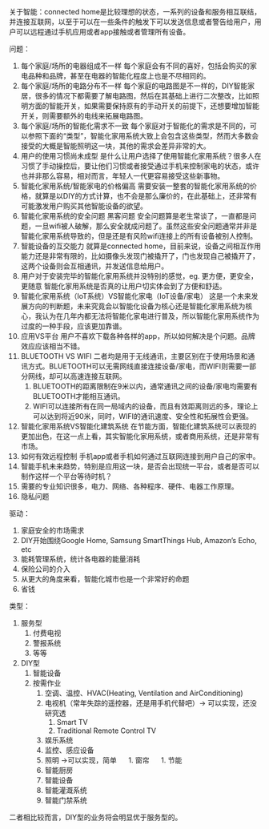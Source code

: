 关于智能：connected home是比较理想的状态，一系列的设备和服务相互联结，并连接互联网，以至于可以在一些条件的触发下可以发送信息或者警告给用户，用户可以远程通过手机应用或者app接触或者管理所有设备。

问题：
1. 每个家庭/场所的电器组成不一样
每个家庭会有不同的喜好，包括会购买的家电品种和品牌，甚至在电器的智能化程度上也是不尽相同的。
1. 每个家庭/场所的电路分布不一样
每个家庭的电路图是不一样的，DIY智能家居，很多的情况下都需要了解电路图，然后在其基础上进行二次整改，比如照明方面的智能开关，如果需要保持原有的手动开关的前提下，还想要增加智能开关，则需要额外的电线来拓展电路图。
1. 每个家庭/场所的智能化需求不一致
每个家庭对于智能化的需求是不同的，可以参照下面的“类型”，智能化家用系统大致上会包含这些类型，然而大多数会接受的大概是智能照明这一块，其他的需求会差异非常的大。
1. 用户的使用习惯尚未成型
是什么让用户选择了使用智能化家用系统？很多人在习惯了手动操控后，要让他们习惯或者接受通过手机来控制家电的状态，或许也并非那么容易，相对而言，年轻人一代更容易接受这些新事物。
1. 智能化家用系统/智能家电的价格偏高
需要安装一整套的智能化家用系统的价格，就算是以DIY的方式计算，也不会是那么廉价的，在此基础上，还非常有可能激发用户购买其他智能设备的欲望。
1. 智能化家用系统的安全问题		黑客问题
安全问题算是老生常谈了，一直都是问题，一旦wifi被人破解，那么安全就成问题了。虽然这些安全问题通常并非是智能化家用系统导致的，但是还是有风险wifi连接上的所有设备被别人控制。
1. 智能设备的互交能力
就算是connected home，目前来说，设备之间相互作用能力还是非常有限的，比如摄像头发现门被撬开了，门也发现自己被撬开了，这两个设备则会互相通讯，并发送信息给用户。
1. 用户对于安装完毕的智能化家用系统并没特别的感觉，eg. 更方便，更安全，更随意
智能化家用系统是否真的让用户切实体会到了方便和舒适。
1. 智能化家用系统（IoT系统）VS智能化家电（IoT设备/家电）
这是一个未来发展方向的判断题，未来究竟会以智能化设备为核心还是智能化家用系统为核心，我认为在几年内都无法将智能化家电进行普及，所以智能化家用系统作为过度的一种手段，应该更加靠谱。
1. 应用VS平台
用户不喜欢下载各种各样的app，所以如何解决是个问题。品牌效应应该相当不错。
1. BLUETOOTH VS WIFI
二者均是用于无线通讯，主要区别在于使用场景和通讯方式。BLUETOOTH可以无需网线直接连接设备/家电，而WIFI则需要一部分网线，却可以高速连接互联网。
   1. BLUETOOTH的距离限制在9米以内，通常通讯之间的设备/家电均需要有BLUETOOTH才能相互通讯。
   1. WIFI可以连接所有在同一局域内的设备，而且有效距离则远的多，理论上可以达到将近90米，同时，WIFI的通讯速度、安全性和拓展性会更强。
1. 智能化家用系统VS智能化建筑系统
在节能方面，智能化建筑系统可以表现的更加出色，在这一点上看，其实智能化家用系统，或者商用系统，还是非常有市场。
1. 如何有效远程控制
手机app或者手机如何通过互联网连接到用户自己的家中。
1. 智能手机未来趋势，特别是应用这一块，是否会出现统一平台，或者是否可以制作这样一个平台等待时机？
1. 需要的专业知识很多，电力、网络、各种程序、硬件、电器工作原理。
1. 隐私问题

驱动：
1. 家庭安全的市场需求
1. DIY开始围绕Google Home, Samsung SmartThings Hub, Amazon’s Echo, etc
1. 能耗管理系统，统计各电器的能量消耗
1. 保险公司的介入
1. 从更大的角度来看，智能化城市也是一个非常好的命题
1. 省钱

类型：
1. 服务型
   1. 付费电视
   1. 警报系统
   1. 等等
1. DIY型
   1. 智能设备
   1. 按需作业
      1. 空调、温控、HVAC(Heating, Ventilation and AirConditioning)
      1. 电视机（常年失踪的遥控器，还是用手机代替吧）-> 可以实现，还没研究透
         1. Smart TV
         1. Traditional Remote Control TV
      1. 娱乐系统
      1. 监控、感应设备
      1. 照明 ->可以实现，简单
      1. 窗帘
      1. 节能
      1. 智能厨房
      1. 智能设备
      1. 智能灌溉系统
      1. 智能门禁系统
      
二者相比较而言，DIY型的业务将会明显优于服务型的。
